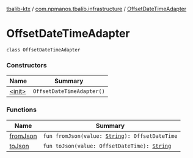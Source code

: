 [tbalib-ktx](../../index.md) / [com.npmanos.tbalib.infrastructure](../index.md) / [OffsetDateTimeAdapter](./index.md)

# OffsetDateTimeAdapter

`class OffsetDateTimeAdapter`

### Constructors

| Name | Summary |
|---|---|
| [&lt;init&gt;](-init-.md) | `OffsetDateTimeAdapter()` |

### Functions

| Name | Summary |
|---|---|
| [fromJson](from-json.md) | `fun fromJson(value: `[`String`](https://kotlinlang.org/api/latest/jvm/stdlib/kotlin/-string/index.html)`): OffsetDateTime` |
| [toJson](to-json.md) | `fun toJson(value: OffsetDateTime): `[`String`](https://kotlinlang.org/api/latest/jvm/stdlib/kotlin/-string/index.html) |
